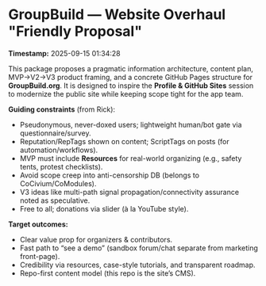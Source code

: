 # GroupBuild — Website Overhaul "Friendly Proposal"
**Timestamp:** 2025-09-15 01:34:28

This package proposes a pragmatic information architecture, content plan, MVP→V2→V3 product framing, and a concrete GitHub Pages structure for **GroupBuild.org**. It is designed to inspire the **Profile & GitHub Sites** session to modernize the public site while keeping scope tight for the app team.

**Guiding constraints** (from Rick):
- Pseudonymous, never-doxed users; lightweight human/bot gate via questionnaire/survey.
- Reputation/RepTags shown on content; ScriptTags on posts (for automation/workflows).
- MVP must include **Resources** for real-world organizing (e.g., safety tents, protest checklists).
- Avoid scope creep into anti-censorship DB (belongs to CoCivium/CoModules).
- V3 ideas like multi-path signal propagation/connectivity assurance noted as speculative.
- Free to all; donations via slider (à la YouTube style).

**Target outcomes:**
- Clear value prop for organizers & contributors.
- Fast path to “see a demo” (sandbox forum/chat separate from marketing front-page).
- Credibility via resources, case-style tutorials, and transparent roadmap.
- Repo-first content model (this repo is the site’s CMS).